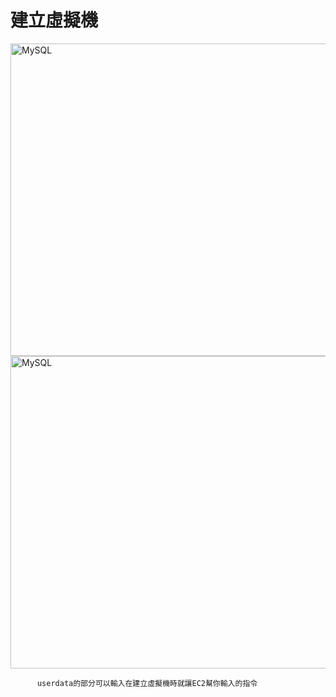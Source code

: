 <h1>建立虛擬機</h1>
<img src="https://user-images.githubusercontent.com/97188330/157642909-de53d931-6138-444f-a3d3-ea4a5c366622.png" width="1300" height="500" alt="MySQL"/><br/>
<img src="https://user-images.githubusercontent.com/97188330/157642846-41bd4b19-02c2-4011-85aa-5d6794541d84.png" width="1300" height="500" alt="MySQL"/><br/>

          userdata的部分可以輸入在建立虛擬機時就讓EC2幫你輸入的指令
